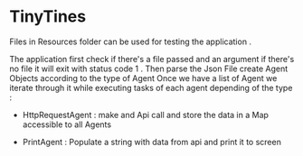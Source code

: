 # TinyTines
Files in Resources folder can be used for testing the application .

The application first check if there's a file passed and an argument if there's no file it will exit with status code 1 .
Then parse the Json File create Agent Objects according to the type of Agent 
Once we have a list of Agent we iterate through it while executing tasks of each agent depending of the type :
 * HttpRequestAgent : make and Api call and store the data in a Map accessible to all Agents
 
 * PrintAgent : Populate a string with data from api and print it to screen 



